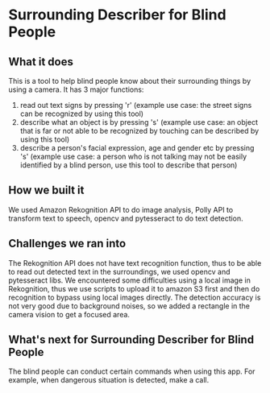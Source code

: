 # Surrounding Describer for Blind People

## What it does
This is a tool to help blind people know about their surrounding things by using a camera.
It has 3 major functions:
  1. read out text signs by pressing 'r'
    (example use case: the street signs can be recognized by using this tool)
  2. describe what an object is by pressing 's'
    (example use case: an object that is far or not able to be recognized by touching can be described by using this tool)
  3. describe a person's facial expression, age and gender etc by pressing 's'
    (example use case: a person who is not talking may not be easily identified by a blind person, use this tool to describe that person)


## How we built it
We used Amazon Rekognition API to do image analysis, Polly API to transform text to speech, opencv and pytesseract to do text detection. 


## Challenges we ran into
The Rekognition API does not have text recognition function, thus to be able to read out detected text in the surroundings, we used opencv and pytesseract libs. We encountered some difficulties using a local image in Rekognition, thus we use scripts to upload it to amazon S3 first and then do recognition to bypass using local images directly. The detection accuracy is not very good due to background noises, so we added a rectangle in the camera vision to get a focused area.


## What's next for Surrounding Describer for Blind People
The blind people can conduct certain commands when using this app. For example, when dangerous situation is detected, make a call.
